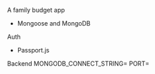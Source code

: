 A family budget app

- Mongoose and MongoDB

Auth
- Passport.js

Backend
MONGODB_CONNECT_STRING=
PORT=

